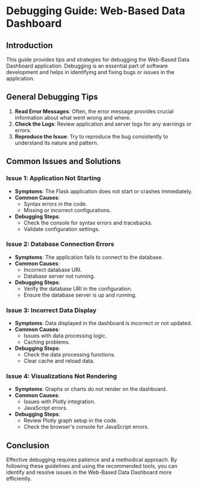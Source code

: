 # Debugging Guide: Web-Based Data Dashboard

## Introduction

This guide provides tips and strategies for debugging the Web-Based Data Dashboard application. Debugging is an essential part of software development and helps in identifying and fixing bugs or issues in the application.

## General Debugging Tips

1. **Read Error Messages**: Often, the error message provides crucial information about what went wrong and where.
2. **Check the Logs**: Review application and server logs for any warnings or errors.
3. **Reproduce the Issue**: Try to reproduce the bug consistently to understand its nature and pattern.

## Common Issues and Solutions

### Issue 1: Application Not Starting

- **Symptoms**: The Flask application does not start or crashes immediately.
- **Common Causes**:
  - Syntax errors in the code.
  - Missing or incorrect configurations.
- **Debugging Steps**:
  - Check the console for syntax errors and tracebacks.
  - Validate configuration settings.

### Issue 2: Database Connection Errors

- **Symptoms**: The application fails to connect to the database.
- **Common Causes**:
  - Incorrect database URI.
  - Database server not running.
- **Debugging Steps**:
  - Verify the database URI in the configuration.
  - Ensure the database server is up and running.

### Issue 3: Incorrect Data Display

- **Symptoms**: Data displayed in the dashboard is incorrect or not updated.
- **Common Causes**:
  - Issues with data processing logic.
  - Caching problems.
- **Debugging Steps**:
  - Check the data processing functions.
  - Clear cache and reload data.

### Issue 4: Visualizations Not Rendering

- **Symptoms**: Graphs or charts do not render on the dashboard.
- **Common Causes**:
  - Issues with Plotly integration.
  - JavaScript errors.
- **Debugging Steps**:
  - Review Plotly graph setup in the code.
  - Check the browser's console for JavaScript errors.

## Conclusion

Effective debugging requires patience and a methodical approach. By following these guidelines and using the recommended tools, you can identify and resolve issues in the Web-Based Data Dashboard more efficiently.
